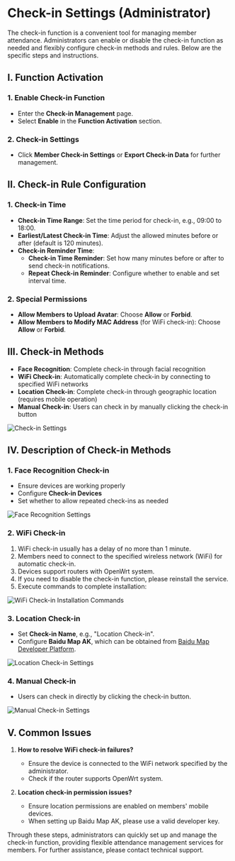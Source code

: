 # Check-in Settings (Administrator)

The check-in function is a convenient tool for managing member attendance. Administrators can enable or disable the check-in function as needed and flexibly configure check-in methods and rules. Below are the specific steps and instructions.

## I. Function Activation

### 1. Enable Check-in Function
- Enter the **Check-in Management** page.
- Select **Enable** in the **Function Activation** section.

### 2. Check-in Settings
- Click **Member Check-in Settings** or **Export Check-in Data** for further management.

## II. Check-in Rule Configuration

### 1. Check-in Time
- **Check-in Time Range**: Set the time period for check-in, e.g., 09:00 to 18:00.
- **Earliest/Latest Check-in Time**: Adjust the allowed minutes before or after (default is 120 minutes).
- **Check-in Reminder Time**:
  - **Check-in Time Reminder**: Set how many minutes before or after to send check-in notifications.
  - **Repeat Check-in Reminder**: Configure whether to enable and set interval time.

### 2. Special Permissions
- **Allow Members to Upload Avatar**: Choose **Allow** or **Forbid**.
- **Allow Members to Modify MAC Address** (for WiFi check-in): Choose **Allow** or **Forbid**.

## III. Check-in Methods

- **Face Recognition**: Complete check-in through facial recognition
- **WiFi Check-in**: Automatically complete check-in by connecting to specified WiFi networks
- **Location Check-in**: Complete check-in through geographic location (requires mobile operation)
- **Manual Check-in**: Users can check in by manually clicking the check-in button

![Check-in Settings](/images/en/en_pro_checkin_setting_pic_6.png)

## IV. Description of Check-in Methods

### 1. Face Recognition Check-in
- Ensure devices are working properly
- Configure **Check-in Devices**
- Set whether to allow repeated check-ins as needed

![Face Recognition Settings](/images/en/en_pro_checkin_setting_pic_10.png)

### 2. WiFi Check-in

1. WiFi check-in usually has a delay of no more than 1 minute.
2. Members need to connect to the specified wireless network (WiFi) for automatic check-in.
3. Devices support routers with OpenWrt system.
4. If you need to disable the check-in function, please reinstall the service.
5. Execute commands to complete installation:

![WiFi Check-in Installation Commands](/images/en/en_pro_checkin_setting_pic_8.png)

### 3. Location Check-in
- Set **Check-in Name**, e.g., "Location Check-in".
- Configure **Baidu Map AK**, which can be obtained from [Baidu Map Developer Platform](https://lbs.baidu.com/).

![Location Check-in Settings](/images/en/en_pro_checkin_setting_pic_9.png)

### 4. Manual Check-in
- Users can check in directly by clicking the check-in button.

![Manual Check-in Settings](/images/en/en_pro_checkin_setting_pic_7.png)

## V. Common Issues

1. **How to resolve WiFi check-in failures?**
   - Ensure the device is connected to the WiFi network specified by the administrator.
   - Check if the router supports OpenWrt system.

2. **Location check-in permission issues?**
   - Ensure location permissions are enabled on members' mobile devices.
   - When setting up Baidu Map AK, please use a valid developer key.

Through these steps, administrators can quickly set up and manage the check-in function, providing flexible attendance management services for members. For further assistance, please contact technical support.